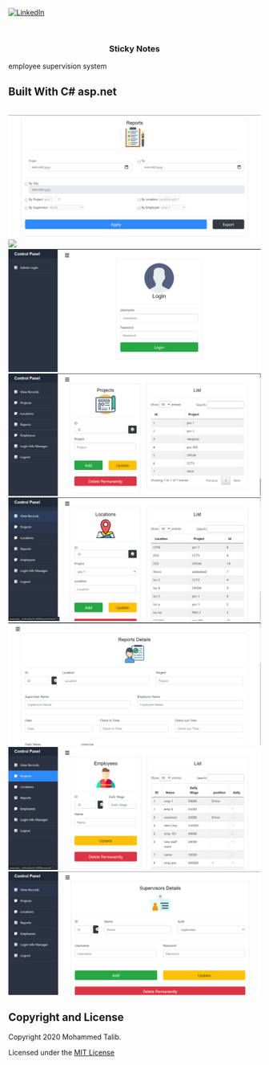 [![LinkedIn][linkedin-shield]][linkedin-url]



<!-- PROJECT LOGO -->

<br />
<p align="center">
  <a href="https://github.com/it2121/AdminCP/">
  </a>

  <h3 align="center">Sticky Notes</h3>
employee supervision system
  
## Built With C# asp.net




</br>
 <img src="1.png"></img>
 </br>
 <img src="s2.gif"></img>
</br>
 <img src="2.png"></img>
 </br>
 <img src="3.png"></img>
 </br>
 <img src="4.png"></img>
  </br>
 <img src="5.png"></img>
  </br>
 <img src="6.png"></img>
  </br>
 <img src="7.png"></img>

[linkedin-shield]: https://img.shields.io/badge/-LinkedIn-black.svg?style=flat-square&logo=linkedin&colorB=555
[linkedin-url]: https://www.linkedin.com/in/it2121/

## Copyright and License

Copyright 2020 Mohammed Talib.

Licensed under the [MIT License](https://github.com/it2121/AdminCP/edit/master/LICENSE.txt)
